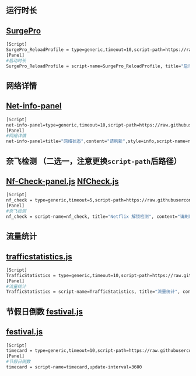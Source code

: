 ## 运行时长   
## [SurgePro](https://raw.githubusercontent.com/ventusyu/ventus/main/js/SurgePro.js)
   ```bash
   [Script]
   SurgePro_ReloadProfile = type=generic,timeout=10,script-path=https://raw.githubusercontent.com/ventusyu/ventus/main/js/SurgePro.js ,argument=icon=crown.fill&color=#f6c970
   [Panel]
   #启动时长
   SurgePro_ReloadProfile = script-name=SurgePro_ReloadProfile, title="启动时长", content="请刷新", update-interval=1
   ```

## 网络详情
## [Net-info-panel](https://raw.githubusercontent.com/ventusyu/ventus/main/js/Net-info-panel.js)
   ```bash
   [Script]
   net-info-panel=type=generic,timeout=10,script-path=https://raw.githubusercontent.com/ventusyu/ventus/main/js/Net-info-panel.js
   [Panel]
   #网络详情
   net-info-panel=title="网络状态",content="请刷新",style=info,script-name=net-info-panel
   ```
## 奈飞检测 （二选一，注意更换`script-path`后路径）
## [Nf-Check-panel.js](https://raw.githubusercontent.com/ventusyu/ventus/main/js/Nf-Check-panel.js) [NfCheck.js](https://raw.githubusercontent.com/ventusyu/ventus/main/js/NfCheck.js)
   ```bash
   [Script]
   nf_check = type=generic,timeout=5,script-path=https://raw.githubusercontent.com/ventusyu/ventus/main/js/Nf-Check-panel.js
   [Panel]
   #奈飞检测
   nf_check = script-name=nf_check, title="Netflix 解锁检测", content="请刷新", update-interval=36000
   ```
## 流量统计 
## [trafficstatistics.js](https://raw.githubusercontent.com/ventusyu/ventus/main/js/trafficstatistics.js)
   ```bash
   [Script]
   TrafficStatistics = type=generic,timeout=10,script-path=https://raw.githubusercontent.com/ventusyu/ventus/main/js/trafficstatistics.js ,argument=icon=arrow.up.arrow.down.circle&color=#5d84f8
   [Panel]
   #流量统计
   TrafficStatistics = script-name=TrafficStatistics, title="流量统计", content="请刷新", update-interval=1
   ```
## 节假日倒数 [festival.js](https://raw.githubusercontent.com/ventusyu/ventus/main/js/festival.js)
## [festival.js](https://raw.githubusercontent.com/ventusyu/ventus/main/js/festival.js)
   ```bash
   [Script]
   timecard = type=generic,timeout=10,script-path=https://raw.githubusercontent.com/ventusyu/ventus/main/js/festival.js
   [Panel]
   #节假日倒数
   timecard = script-name=timecard,update-interval=3600
   ```
